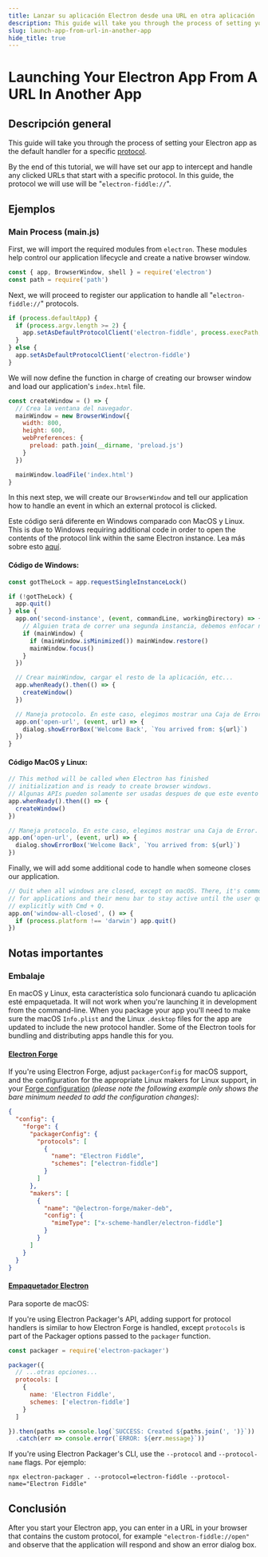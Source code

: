 ```yaml
---
title: Lanzar su aplicación Electron desde una URL en otra aplicación
description: This guide will take you through the process of setting your electron app as the default handler for a specific protocol.
slug: launch-app-from-url-in-another-app
hide_title: true
---
```


# Launching Your Electron App From A URL In Another App

## Descripción general

<!-- ✍ Update this section if you want to provide more details -->

This guide will take you through the process of setting your Electron app as the default handler for a specific [protocol](https://www.electronjs.org/docs/api/protocol).

By the end of this tutorial, we will have set our app to intercept and handle any clicked URLs that start with a specific protocol. In this guide, the protocol we will use will be "`electron-fiddle://`".

## Ejemplos

### Main Process (main.js)

First, we will import the required modules from `electron`. These modules help control our application lifecycle and create a native browser window.

```javascript
const { app, BrowserWindow, shell } = require('electron')
const path = require('path')
```

Next, we will proceed to register our application to handle all "`electron-fiddle://`" protocols.

```javascript
if (process.defaultApp) {
  if (process.argv.length >= 2) {
    app.setAsDefaultProtocolClient('electron-fiddle', process.execPath, [path.resolve(process.argv[1])])
  }
} else {
  app.setAsDefaultProtocolClient('electron-fiddle')
}
```

We will now define the function in charge of creating our browser window and load our application's `index.html` file.

```javascript
const createWindow = () => {
  // Crea la ventana del navegador.
  mainWindow = new BrowserWindow({
    width: 800,
    height: 600,
    webPreferences: {
      preload: path.join(__dirname, 'preload.js')
    }
  })

  mainWindow.loadFile('index.html')
}
```

In this next step, we will create our  `BrowserWindow` and tell our application how to handle an event in which an external protocol is clicked.

Este código será diferente en Windows comparado con MacOS y Linux. This is due to Windows requiring additional code in order to open the contents of the protocol link within the same Electron instance. Lea más sobre esto [aquí](https://www.electronjs.org/docs/api/app#apprequestsingleinstancelock).

#### Código de Windows:

```javascript
const gotTheLock = app.requestSingleInstanceLock()

if (!gotTheLock) {
  app.quit()
} else {
  app.on('second-instance', (event, commandLine, workingDirectory) => {
    // Alguien trata de correr una segunda instancia, debemos enfocar nuestra ventana.
    if (mainWindow) {
      if (mainWindow.isMinimized()) mainWindow.restore()
      mainWindow.focus()
    }
  })

  // Crear mainWindow, cargar el resto de la aplicación, etc...
  app.whenReady().then(() => {
    createWindow()
  })

  // Maneja protocolo. En este caso, elegimos mostrar una Caja de Error.
  app.on('open-url', (event, url) => {
    dialog.showErrorBox('Welcome Back', `You arrived from: ${url}`)
  })
}
```

#### Código MacOS y Linux:

```javascript
// This method will be called when Electron has finished
// initialization and is ready to create browser windows.
// Algunas APIs pueden solamente ser usadas despues de que este evento ocurra.
app.whenReady().then(() => {
  createWindow()
})

// Maneja protocolo. En este caso, elegimos mostrar una Caja de Error.
app.on('open-url', (event, url) => {
  dialog.showErrorBox('Welcome Back', `You arrived from: ${url}`)
})
```

Finally, we will add some additional code to handle when someone closes our application.

```javascript
// Quit when all windows are closed, except on macOS. There, it's common
// for applications and their menu bar to stay active until the user quits
// explicitly with Cmd + Q.
app.on('window-all-closed', () => {
  if (process.platform !== 'darwin') app.quit()
})
```

## Notas importantes

### Embalaje

En macOS y Linux, esta característica solo funcionará cuando tu aplicación esté empaquetada. It will not work when you're launching it in development from the command-line. When you package your app you'll need to make sure the macOS `Info.plist` and the Linux `.desktop` files for the app are updated to include the new protocol handler. Some of the Electron tools for bundling and distributing apps handle this for you.

#### [Electron Forge](https://electronforge.io)

If you're using Electron Forge, adjust `packagerConfig` for macOS support, and the configuration for the appropriate Linux makers for Linux support, in your [Forge configuration](https://www.electronforge.io/configuration) _(please note the following example only shows the bare minimum needed to add the configuration changes)_:

```json
{
  "config": {
    "forge": {
      "packagerConfig": {
        "protocols": [
          {
            "name": "Electron Fiddle",
            "schemes": ["electron-fiddle"]
          }
        ]
      },
      "makers": [
        {
          "name": "@electron-forge/maker-deb",
          "config": {
            "mimeType": ["x-scheme-handler/electron-fiddle"]
          }
        }
      ]
    }
  }
}
```

#### [Empaquetador Electron](https://github.com/electron/electron-packager)

Para soporte de macOS:

If you're using Electron Packager's API, adding support for protocol handlers is similar to how Electron Forge is handled, except `protocols` is part of the Packager options passed to the `packager` function.

```javascript
const packager = require('electron-packager')

packager({
  // ...otras opciones...
  protocols: [
    {
      name: 'Electron Fiddle',
      schemes: ['electron-fiddle']
    }
  ]

}).then(paths => console.log(`SUCCESS: Created ${paths.join(', ')}`))
  .catch(err => console.error(`ERROR: ${err.message}`))
```

If you're using Electron Packager's CLI, use the `--protocol` and `--protocol-name` flags. Por ejemplo:

```shell
npx electron-packager . --protocol=electron-fiddle --protocol-name="Electron Fiddle"
```

## Conclusión

After you start your Electron app, you can enter in a URL in your browser that contains the custom protocol, for example `"electron-fiddle://open"` and observe that the application will respond and show an error dialog box.

<!--
    Because Electron examples usually require multiple files (HTML, CSS, JS
    for the main and renderer process, etc.), we use this custom code block
    for Fiddle (https://www.electronjs.org/fiddle).
    Please modify any of the files in the referenced folder to fit your
    example.
    The content in this codeblock will not be rendered in the website so you
    can leave it empty.
-->

```fiddle docs/fiddles/system/protocol-handler/launch-app-from-URL-in-another-app

```

<!-- ✍ Explanation of the code below -->
